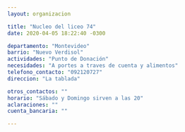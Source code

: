 ```yaml
---
layout: organizacion

title: "Nucleo del liceo 74"
date: 2020-04-05 18:22:40 -0300

departamento: "Montevideo"
barrio: "Nuevo Verdisol"
actividades: "Punto de Donación"
necesidades: "A portes a traves de cuenta y alimentos"
telefono_contacto: "092120727"
direccion: "La tablada"

otros_contactos: ""
horario: "Sábado y Domingo sirven a las 20"
aclaraciones: ""
cuenta_bancaria: ""

---
```

